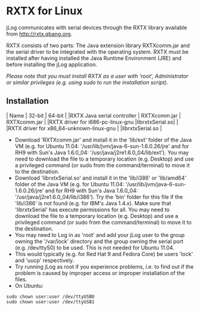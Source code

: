 # RXTX for Linux
jLog communicates with serial devices through the RXTX library available from http://rxtx.qbang.org. 


RXTX consists of two parts: The Java extension library RXTXcomm.jar and the serial driver to be integrated with the operating system.
RXTX must be installed after having installed the Java Runtime Environment (JRE) and before installing the jLog application.


*Please note that you must install RXTX as a user with 'root', Administrator or similar privileges (e.g. using sudo to run the installation script).*

## Installation  


| Name |  32-bit | 64-bit |
|RXTX Java serial controller	| RXTXcomm.jar	| RXTXcomm.jar |
|RXTX driver for i686-pc-linux-gnu	|librxtxSerial.so| |	
|RXTX driver for x86_64-unknown-linux-gnu |	|librxtxSerial.so |


- Download 'RXTXcomm.jar' and install it in the 'lib/ext' folder of the Java VM (e.g. for Ubuntu 11.04: '/usr/lib/jvm/java-6-sun-1.6.0.26/jre' and for RH9 with Sun's Java 1.6.0_04: '/usr/java/j2re1.6.0_04/lib/ext'). 
You may need to download the file to a temporary location (e.g. Desktop) and use a privileged command (or sudo from the command/terminal) to move it to the destination.
- Download 'librxtxSerial.so' and install it in the 'lib/i386' or 'lib/amd64' folder of the Java VM (e.g. for Ubuntu 11.04: '/usr/lib/jvm/java-6-sun-1.6.0.26/jre' and for RH9 with Sun's Java 1.6.0_04: '/usr/java/j2re1.6.0_04/lib/i386'). Try the 'bin' folder for this file if the 'lib/i386' is not found (e.g. for IBM's Java 1.4.x). Make sure that 'librxtxSerial' has execute permissions for all. You may need to download the file to a temporary location (e.g. Desktop) and use a privileged command (or sudo from the command/terminal) to move it to the destination.
- You may need to Log in as 'root' and add your jLog user to the group owning the '/var/lock' directory and the group owning the serial port (e.g. /dev/ttyS0) to be used. This is not needed for Ubuntu 11.04.
- This would typically (e.g. for Red Hat 9 and Fedora Core) be users 'lock' and 'uucp' respectively.
- Try running jLog as root if you experience problems, i.e. to find out if the problem is caused by improper access or improper installation of the files.
- On Ubuntu: 

```$bash
sudo chown user:user /dev/ttyUSB0
sudo chown user:user /dev/ttyUSB1
```